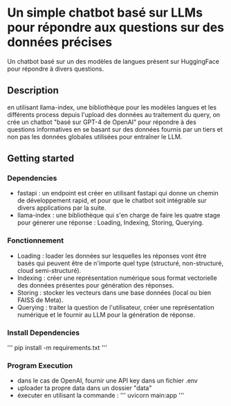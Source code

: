 # Un simple chatbot basé sur LLMs pour répondre aux questions sur des données précises
Un chatbot basé sur un des modèles de langues présent sur HuggingFace pour répondre à divers questions.
## Description
en utilisant llama-index, une bibliothèque pour les modèles langues et les différents process depuis l'upload des données au traitement du query, on crée un chatbot "basé sur GPT-4 de OpenAI" pour répondre à des questions informatives en se basant sur des données fournis par un tiers et non pas les données globales utilisées pour entraîner le LLM.
## Getting started
### Dependencies
* fastapi : un endpoint est créer en utilisant fastapi qui donne un chemin de développement rapid, et pour que le chatbot soit intégrable sur divers applications par la suite.
* llama-index : une bibliothèque qui s'en charge de faire les quatre stage pour génerer une réponse : Loading, Indexing, Storing, Querying.
### Fonctionnement 
* Loading : loader les données sur lesquelles les réponses vont être basés qui peuvent être de n'importe quel type (structuré, non-structuré, cloud semi-structuré).
* Indexing : créer une représentation numérique sous format vectorielle des données présentes pour génération des réponses. 
* Storing : stocker les vecteurs dans une base données (local ou bien FAISS de Meta).
* Querying : traiter la question de l'utilisateur, créer une représentation numérique et le fournir au LLM pour la génération de réponse. 
### Install Dependencies
'''
pip install -m requirements.txt
'''
### Program Execution
* dans le cas de OpenAI, fournir une API key dans un fichier .env
* uploader ta propre data dans un dossier "data"
* éxecuter en utilisant la commande :
'''
uvicorn main:app
'''
